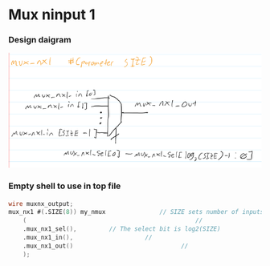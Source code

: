 # Mux ninput 1 

### Design daigram
![Mux ninput diagram](/imgs/design_diagrams/mux_nx1.png)

### Empty shell to use in top file
```verilog
wire muxnx_output; 
mux_nx1 #(.SIZE(8)) my_nmux               // SIZE sets number of inputs
    (                                               //
    .mux_nx1_sel(),         // The select bit is log2(SIZE)
    .mux_nx1_in(),                    //
    .mux_nx1_out()                              //
    );      
```